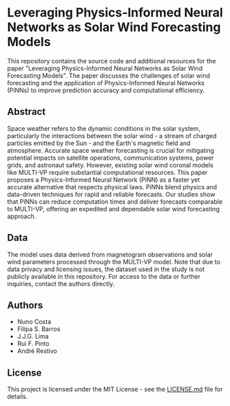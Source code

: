 # Leveraging Physics-Informed Neural Networks as Solar Wind Forecasting Models

This repository contains the source code and additional resources for the paper "Leveraging Physics-Informed Neural Networks as Solar Wind Forecasting Models". The paper discusses the challenges of solar wind forecasting and the application of Physics-Informed Neural Networks (PiNNs) to improve prediction accuracy and computational efficiency.

## Abstract

Space weather refers to the dynamic conditions in the solar system, particularly the interactions between the solar wind - a stream of charged particles emitted by the Sun - and the Earth's magnetic field and atmosphere. Accurate space weather forecasting is crucial for mitigating potential impacts on satellite operations, communication systems, power grids, and astronaut safety. However, existing solar wind coronal models like MULTI-VP require substantial computational resources. This paper proposes a Physics-Informed Neural Network (PiNN) as a faster yet accurate alternative that respects physical laws. PiNNs blend physics and data-driven techniques for rapid and reliable forecasts. Our studies show that PiNNs can reduce computation times and deliver forecasts comparable to MULTI-VP, offering an expedited and dependable solar wind forecasting approach.

## Data

The model uses data derived from magnetogram observations and solar wind parameters processed through the MULTI-VP model. Note that due to data privacy and licensing issues, the dataset used in the study is not publicly available in this repository. For access to the data or further inquiries, contact the authors directly.

## Authors

- Nuno Costa
- Filipa S. Barros
- J.J.G. Lima
- Rui F. Pinto
- André Restivo

## License

This project is licensed under the MIT License - see the [LICENSE.md](LICENSE.md) file for details.
